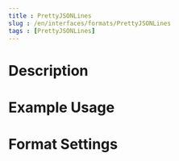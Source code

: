 ```yaml
---
title : PrettyJSONLines
slug : /en/interfaces/formats/PrettyJSONLines
tags : [PrettyJSONLines]
---
```


# Description

# Example Usage

# Format Settings